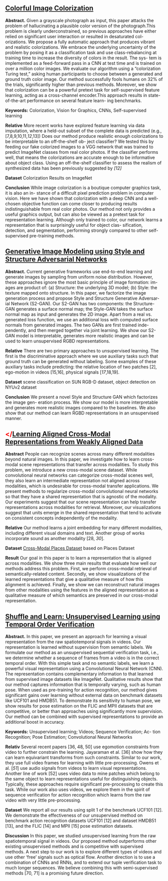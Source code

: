 ## <a href = "https://arxiv.org/pdf/1603.08511.pdf"> Colorful Image Colorization  </a>

**Abstract.**
Given a grayscale photograph as input, this paper attacks the problem of hallucinating a plausible color version of the photograph.This problem is clearly underconstrained, so previous approaches have either relied on significant user interaction or resulted in desaturated col- orizations.
We propose a fully automatic approach that produces vibrant and realistic colorizations. We embrace the underlying uncertainty of the problem by posing it as a classification task and use class-rebalancing at training time to increase the diversity of colors in the result. The sys- tem is implemented as a feed-forward pass in a CNN at test time and is trained on over a million color images. 
We evaluate our algorithm using a “colorization Turing test,” asking human participants to choose between a generated and ground truth color image. Our method successfully fools humans on 32% of the trials, significantly higher than previous methods. Moreover, we show that colorization can be a powerful pretext task for self-supervised feature learning, acting as a cross-channel encoder.This approach results in state-of-the-art performance on several feature learn- ing benchmarks.

**Keywords:** Colorization, Vision for Graphics, CNNs, Self-supervised learning

**Relative** 
More recent works have explored feature learning via data imputation, where a held-out subset of the complete data is predicted (e.g., [7,8,9,10,11,_12_,13])
Does our method produce realistic enough colorizations to be interpretable to an off-the-shelf ob- ject classifier? We tested this by feeding our fake colorized images to a VGG network that was trained to predict ImageNet classes from real color photos. If the classifier performs well, that means the colorizations are accurate enough to be informative about object class. Using an off-the-shelf classifier to assess the realism of synthesized data has been previously suggested by _[12]_

**Dataset** Colorization Results on ImageNet

**Conclusion**
While image colorization is a boutique computer graphics task, it is also an in- stance of a difficult pixel prediction problem in computer vision. Here we have shown that colorization with a deep CNN and a well-chosen objective function can come closer to producing results indistinguishable from real color photos. Our method not only provides a useful graphics output, but can also be viewed as a pretext task for representation learning. Although only trained to color, our network learns a representation that is surprisingly useful for object clas- sification, detection, and segmentation, performing strongly compared to other self-supervised pre-training methods.


## [Generative Image Modeling using Style and Structure Adversarial Networks](https://arxiv.org/pdf/1603.05631.pdf)

**Abstract.**
Current generative frameworks use end-to-end learning and generate images by sampling from uniform noise distribution. However, these approaches ignore the most basic principle of image formation: im- ages are product of: (a) Structure: the underlying 3D model; (b) Style: the texture mapped onto structure. In this paper, we factorize the image generation process and propose Style and Structure Generative Adversar- ial Network (S2-GAN). Our S2-GAN has two components: the Structure- GAN generates a surface normal map; the Style-GAN takes the surface normal map as input and generates the 2D image. Apart from a real vs. generated loss function, we use an additional loss with computed surface normals from generated images. The two GANs are first trained inde- pendently, and then merged together via joint learning. We show our S2-GAN model is interpretable, generates more realistic images and can be used to learn unsupervised RGBD representations.

**Relative** There are two primary approaches to unsupervised learning. The first is the discriminative approach where we use auxiliary tasks such that ground truth can be generated without labeling. Some examples of these auxiliary tasks include predicting: the relative location of two patches [2], ego-motion in videos [15,16], physical signals [_17_,18,19].

**Dataset** scene classification on SUN RGB-D dataset, object detection on NYUv2 dataset

**Conclusion**
We present a novel Style and Structure GAN which factorizes the image gen- eration process. We show our model is more interpretable and generates more realistic images compared to the baselines. We also show that our method can learn RGBD representations in an unsupervised manner.


## <font color="#FF0000"></[Learning Aligned Cross-Modal Representations from Weakly Aligned Data](http://www.cv-foundation.org/openaccess/content_cvpr_2016/papers/Castrejon_Learning_Aligned_Cross-Modal_CVPR_2016_paper.pdf) </font>

**Abstract**
People can recognize scenes across many different modalities beyond natural images. In this paper, we investigate how to learn cross-modal scene representations that transfer across modalities. To study this problem, we introduce a new cross-modal scene dataset. While convolutional neural networks can categorize cross-modal scenes well, they also learn an intermediate representation not aligned across modalities, which is undesirable for cross-modal transfer applications. We present methods to regularize cross-modal convolutional neural networks so that they have a shared representation that is agnostic of the modality. Our experiments suggest that our scene representation can help transfer representations across modalities for retrieval. Moreover, our visualizations suggest that units emerge in the shared representation that tend to activate on consistent concepts independently of the modality.

**Relative** Our method learns a joint embedding for many different modalities, including different visual domains and text. Another group of works incorporate sound as another modality [28, _30_].

**Dataset** [Cross-Modal Places Dataset](http://projects.csail.mit.edu/cmplaces/download.html) based on Places Dataset

**Result**
Our goal in this paper is to learn a representation that is aligned across modalities. We show three main results that evaluate how well our methods address this problem. First, we perform cross-modal retrieval of semantically-related content. Secondly, we show visualizations of the learned representations that give a qualitative measure of how this alignment is achieved. Finally, we show we can reconstruct natural images from other modalities using the features in the aligned representation as a qualitative measure of which semantics are preserved in our cross-modal representation.


## [Shuffle and Learn: Unsupervised Learning using Temporal Order Verification](https://arxiv.org/pdf/1603.08561.pdf)

**Abstract.** In this paper, we present an approach for learning a visual representation from the raw spatiotemporal signals in videos. Our representation is learned without supervision from semantic labels. We formulate our method as an unsupervised sequential verification task, i.e., we determine whether a sequence of frames from a video is in the correct temporal order. With this simple task and no semantic labels, we learn a powerful visual representation using a Convolutional Neural Network (CNN). The representation contains complementary information to that learned from supervised image datasets like ImageNet. Qualitative results show that our method captures information that is temporally varying, such as human pose. When used as pre-training for action recognition, our method gives significant gains over learning without external data on benchmark datasets like UCF101 and HMDB51. To demonstrate its sensitivity to human pose, we show results for pose estimation on the FLIC and MPII datasets that are competitive, or better than approaches using significantly more supervision. Our method can be combined with supervised representations to provide an additional boost in accuracy.

**Keywords:** Unsupervised learning; Videos; Sequence Verification; Ac- tion Recognition; Pose Estimation; Convolutional Neural Networks

**Relativ**
Several recent papers [36, 48, 50] use egomotion constraints from video to further constrain the learning. Jayaraman et al. [36] show how they can learn equivariant transforms from such constraints. Similar to our work, they use full video frames for learning with little pre-processing. Owens et al. [_51_] use audio signals from videos to learn visual representations. Another line of work [52] uses video data to mine patches which belong to the same object to learn representations useful for distinguishing objects. Typically, these approaches require significant pre-processing to create this task. While our work also uses videos, we explore them in the spirit of sequence verification for action recognition which learns from the raw video with very little pre-processing.

**Dataset** We report all our results using split 1 of the benchmark UCF101 [12]. We demonstrate the effectiveness of our unsupervised method on benchmark action recognition datasets UCF101 [12] and  dataset HMDB51 [13], and the FLIC [14] and MPII [15] pose estimation datasets.

**Discussion**
In this paper, we studied unsupervised learning from the raw spatiotemporal signal in videos. Our proposed method outperforms other existing unsupervised methods and is competitive with supervised methods. A next step to our work is to explore different types of videos and use other ‘free’ signals such as optical flow. Another direction is to use a combination of CNNs and RNNs, and to extend our tuple verification task to much longer sequences. We believe combining this with semi-supervised methods [70, 71] is a promising future direction.


